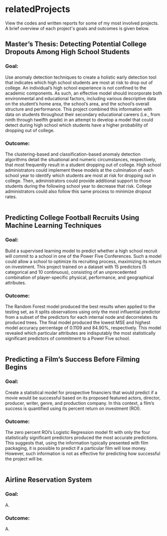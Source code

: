 # relatedProjects
View the codes and written reports for some of my most involved projects. A brief overview of each project's goals and outcomes is given below.

## Master’s Thesis: Detecting Potential College Dropouts Among High School Students
### Goal: 
Use anomaly detection techniques to create a holistic early detection tool that indicates which high school students are most at risk to drop out of college. An individual’s high school experience is not confined to the academic components. As such, an effective model should incorporate both environmental and educational factors, including various descriptive data on the student’s home area, the school’s area, and the school’s overall structure and performance. This project combined this information with data on students throughout their secondary educational careers (i.e., from ninth through twelfth grade) in an attempt to develop a model that could detect during high school which students have a higher probability of dropping out of college.

### Outcome:
The clustering-based and classification-based anomaly detection algorithms detail the situational and numeric circumstances, respectively, that most frequently result in a student dropping out of college. High school administrators could implement these models at the culmination of each school year to identify which students are most at risk for dropping out in college. Then, administrators could provide additional support to those students during the following school year to decrease that risk. College administrators could also follow this same process to minimize dropout rates.<br><br>

## Predicting College Football Recruits Using Machine Learning Techniques
### Goal: 
Build a supervised learning model to predict whether a high school recruit will commit to a school in one of the Power Five Conferences. Such a model could allow a school to optimize its recruiting process, maximizing its return on investment. This project trained on a dataset with 15 predictors (5 categorical and 10 continuous), consisting of an unprecedented combination of player-specific physical, performance, and geographical attributes.

### Outcome:
The Random Forest model produced the best results when applied to the testing set, as it splits observations using only the most influential predictor from a subset of the predictors for each internal node and decorrelates its produced trees. The final model produced the lowest MSE and highest model accuracy percentage of 0.1109 and 84.90%, respectively. This model revealed which particular attributes are indisputably the most statistically significant predictors of commitment to a Power Five school. <br><br>

## Predicting a Film’s Success Before Filming Begins
### Goal: 
Create a statistical model for prospective financiers that would predict if a movie would be successful based on its proposed featured actors, director, producer, writer, genre, and production company. In this context, a film’s success is quantified using its percent return on investment (ROI).

### Outcome:
The zero percent ROI’s Logistic Regression model fit with only the four statistically significant predictors produced the most accurate predictions. This suggests that, using the information typically presented with film packaging, it is possible to predict if a particular film will lose money. However, such information is not as effective for predicting how successful the project will be.<br><br>

## Airline Reservation System
### Goal: 
A.

### Outcome:
A.
